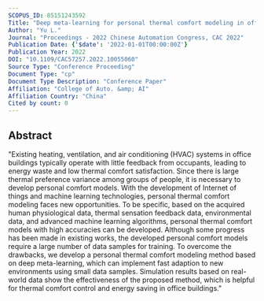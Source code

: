 ```yaml
---
SCOPUS_ID: 85151243592
Title: "Deep meta-learning for personal thermal comfort modeling in office buildings"
Author: "Yu L."
Journal: "Proceedings - 2022 Chinese Automation Congress, CAC 2022"
Publication Date: {'$date': '2022-01-01T00:00:00Z'}
Publication Year: 2022
DOI: "10.1109/CAC57257.2022.10055060"
Source Type: "Conference Proceeding"
Document Type: "cp"
Document Type Description: "Conference Paper"
Affiliation: "College of Auto. &amp; AI"
Affiliation Country: "China"
Cited by count: 0
---
```


## Abstract
"Existing heating, ventilation, and air conditioning (HVAC) systems in office buildings typically operate with little feedback from occupants, leading to energy waste and low thermal comfort satisfaction. Since there is large thermal preference variance among groups of people, it is necessary to develop personal comfort models. With the development of Internet of things and machine learning technologies, personal thermal comfort modeling faces new opportunities. To be specific, based on the acquired human physiological data, thermal sensation feedback data, environmental data, and advanced machine learning algorithms, personal thermal comfort models with high accuracies can be developed. Although some progress has been made in existing works, the developed personal comfort models require a large number of data samples for training. To overcome the drawbacks, we develop a personal thermal comfort modeling method based on deep meta-learning, which can implement fast adaption to new environments using small data samples. Simulation results based on real-world data show the effectiveness of the proposed method, which is helpful for thermal comfort control and energy saving in office buildings."
